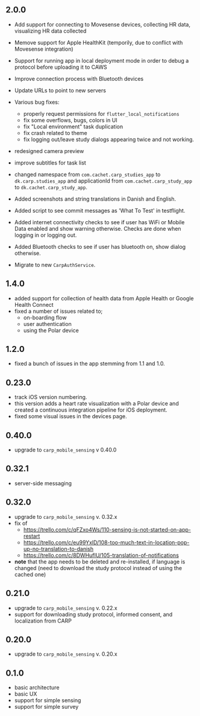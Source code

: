 ## 2.0.0

- Add support for connecting to Movesense devices, collecting HR data, visualizing HR data collected
- Memove support for Apple HealthKit (temporily, due to conflict with Movesense integration)
- Support for running app in local deployment mode in order to debug a protocol before uploading it to CAWS
- Improve connection process with Bluetooth devices
- Update URLs to point to new servers
- Various bug fixes:

  - properly request permissions for `flutter_local_notifications`
  - fix some overflows, bugs, colors in UI
  - fix "Local environment" task duplication
  - fix crash related to theme
  - fix logging out/leave study dialogs appearing twice and not working.

- redesigned camera preview
- improve subtitles for task list

- changed namespace from `com.cachet.carp_studies_app` to `dk.carp.studies_app` and applicationId from `com.cachet.carp_study_app` to `dk.cachet.carp_study_app`.
- Added screenshots and string translations in Danish and English.
- Added script to see commit messages as 'What To Test' in testflight.
- Added internet connectivity checks to see if user has WiFi or Mobile Data enabled and show warning otherwise. Checks are done when logging in or logging out.
- Added Bluetooth checks to see if user has bluetooth on, show dialog otherwise.
- Migrate to new `CarpAuthService`.

## 1.4.0

- added support for collection of health data from Apple Health or Google Health Connect
- fixed a number of issues related to;
  - on-boarding flow
  - user authentication
  - using the Polar device

## 1.2.0

- fixed a bunch of issues in the app stemming from 1.1 and 1.0.

## 0.23.0

- track iOS version numbering.
- this version adds a heart rate visualization with a Polar device and created a continuous integration pipeline for iOS deployment.
- fixed some visual issues in the devices page.

## 0.40.0

- upgrade to `carp_mobile_sensing` v 0.40.0

## 0.32.1

- server-side messaging

## 0.32.0

- upgrade to `carp_mobile_sensing` v. 0.32.x
- fix of
  - <https://trello.com/c/qFZxo4Ws/110-sensing-is-not-started-on-app-restart>
  - <https://trello.com/c/eu99YxlD/108-too-much-text-in-location-pop-up-no-translation-to-danish>
  - <https://trello.com/c/8DWHufIU/105-translation-of-notifications>
- **note** that the app needs to be deleted and re-installed, if language is changed (need to download the study protocol instead of using the cached one)

## 0.21.0

- upgrade to `carp_mobile_sensing` v. 0.22.x
- support for downloading study protocol, informed consent, and localization from CARP

## 0.20.0

- upgrade to `carp_mobile_sensing` v. 0.20.x

## 0.1.0

- basic architecture
- basic UX
- support for simple sensing
- support for simple survey
